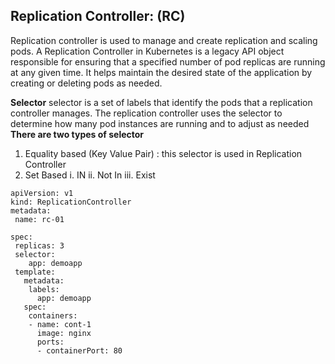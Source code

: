 ## Replication Controller: (RC)
Replication controller is used to manage and create replication and scaling pods.
A Replication Controller in Kubernetes is a legacy API object responsible for ensuring that a specified number of pod replicas are running at any given time. 
It helps maintain the desired state of the application by creating or deleting pods as needed.

**Selector**
selector is a set of labels that identify the pods that a replication controller manages.
The replication controller uses the selector to determine how many pod instances are running and to adjust as needed
**There are two types of selector**
1. Equality based (Key Value Pair) : this selector is used in Replication Controller
2. Set Based
   i. IN
   ii. Not In
   iii. Exist

````
apiVersion: v1
kind: ReplicationController
metadata:
 name: rc-01

spec:
 replicas: 3
 selector:
    app: demoapp
 template:
   metadata:
    labels:
      app: demoapp
   spec:
    containers:
    - name: cont-1
      image: nginx
      ports:
      - containerPort: 80
````
